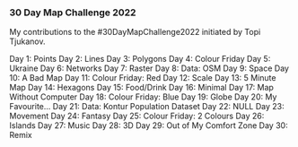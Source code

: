 ### 30 Day Map Challenge 2022

My contributions to the #30DayMapChallenge2022 initiated by Topi Tjukanov.

Day 1: Points
Day 2: Lines
Day 3: Polygons
Day 4: Colour Friday
Day 5: Ukraine
Day 6: Networks
Day 7: Raster
Day 8: Data: OSM
Day 9: Space
Day 10: A Bad Map
Day 11: Colour Friday: Red
Day 12: Scale
Day 13: 5 Minute Map
Day 14: Hexagons
Day 15: Food/Drink
Day 16: Minimal
Day 17: Map Without Computer
Day 18: Colour Friday: Blue
Day 19: Globe
Day 20: My Favourite...
Day 21: Data: Kontur Population Dataset
Day 22: NULL
Day 23: Movement
Day 24: Fantasy
Day 25: Colour Friday: 2 Colours
Day 26: Islands
Day 27: Music
Day 28: 3D
Day 29: Out of My Comfort Zone
Day 30: Remix

